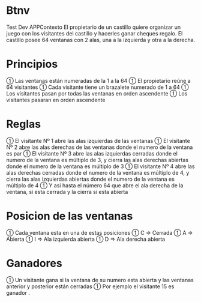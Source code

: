 # Btnv
Test Dev
APPContexto 
El propietario de un castillo quiere organizar un juego con los visitantes del castillo y hacerles ganar cheques regalo. 
El castillo posee 64 ventanas con 2 alas, una a la izquierda y otra a la derecha.
# Principios
 Las ventanas están numeradas de la 1 a la 64 
 El propietario reúne a 64 visitantes 
 Cada visitante tiene un brazalete numerado de 1 a 64 
 Los visitantes pasan por todas las ventanas en orden ascendente 
 Los visitantes pasaran en orden ascendente 
# Reglas
 El visitante Nº 1 abre las alas izquierdas de las ventanas 
 El visitante Nº 2 abre las alas derechas de las ventanas donde el numero de la ventana es par 
 El visitante Nº 3 abre las alas izquierdas cerradas donde el numero de la ventana es múltiplo de 3, y cierra las alas derechas abiertas donde el numero de la ventana es múltiplo de 3 
 El visitante Nº 4 abre las alas derechas cerradas donde el numero de la ventana es múltiplo de 4, y cierra las alas izquierdas abiertas donde el numero de la ventana es múltiplo de 4 
 Y asi hasta el número 64 que abre el ala derecha de la ventana, si esta cerrada y la cierra si esta abierta 
# Posicion de las ventanas
 Cada ventana esta en una de estas posiciones 
 C => Cerrada 
 A => Abierta 
 I => Ala izquierda abierta 
 D => Ala derecha abierta 
# Ganadores
 Un visitante gana si la ventana de su numero esta abierta y las ventanas anterior y posterior están cerradas 
 Por ejemplo el visitante 15 es ganador .
